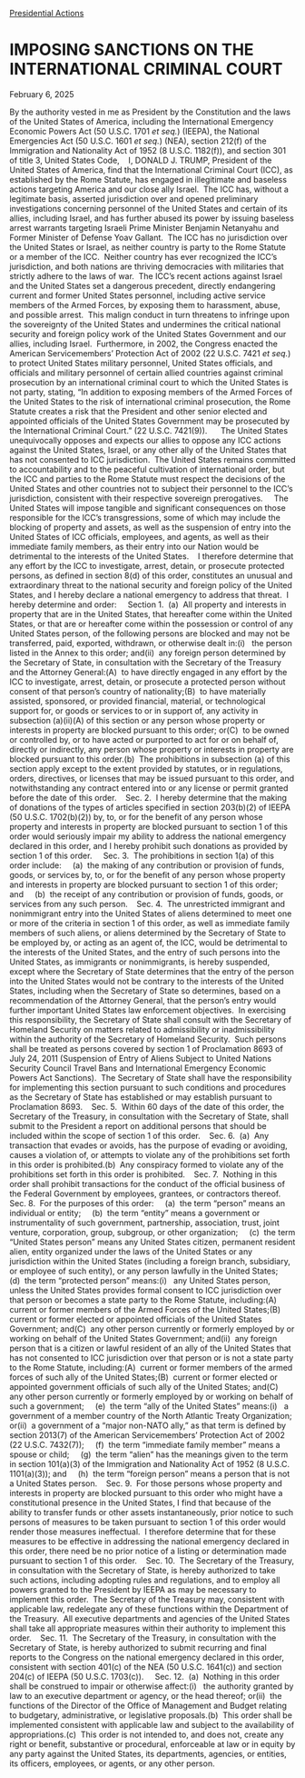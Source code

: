 [Presidential Actions](https://www.whitehouse.gov/presidential-actions/)

# 					IMPOSING SANCTIONS ON THE INTERNATIONAL CRIMINAL COURT				

February 6, 2025

By the authority vested in me as President by the Constitution and the laws of the United States of America, including the International Emergency Economic Powers Act (50 U.S.C. 1701 *et seq.*) (IEEPA), the National Emergencies Act (50 U.S.C. 1601 *et seq.*) (NEA), section 212(f) of the Immigration and Nationality Act of 1952 (8 U.S.C. 1182(f)), and section 301 of title 3, United States Code,    I, DONALD J. TRUMP, President of the United States of America, find that the International Criminal Court (ICC), as established by the Rome Statute, has engaged in illegitimate and baseless actions targeting America and our close ally Israel.  The ICC has, without a legitimate basis, asserted jurisdiction over and opened preliminary investigations concerning personnel of the United States and certain of its allies, including Israel, and has further abused its power by issuing baseless arrest warrants targeting Israeli Prime Minister Benjamin Netanyahu and Former Minister of Defense Yoav Gallant.  The ICC has no jurisdiction over the United States or Israel, as neither country is party to the Rome Statute or a member of the ICC.  Neither country has ever recognized the ICC’s jurisdiction, and both nations are thriving democracies with militaries that strictly adhere to the laws of war.  The ICC’s recent actions against Israel and the United States set a dangerous precedent, directly endangering current and former United States personnel, including active service members of the Armed Forces, by exposing them to harassment, abuse, and possible arrest.  This malign conduct in turn threatens to infringe upon the sovereignty of the United States and undermines the critical national security and foreign policy work of the United States Government and our allies, including Israel.  Furthermore, in 2002, the Congress enacted the American Servicemembers’ Protection Act of 2002 (22 U.S.C. 7421 *et seq.*) to protect United States military personnel, United States officials, and officials and military personnel of certain allied countries against criminal prosecution by an international criminal court to which the United States is not party, stating, “In addition to exposing members of the Armed Forces of the United States to the risk of international criminal prosecution, the Rome Statute creates a risk that the President and other senior elected and appointed officials of the United States Government may be prosecuted by the International Criminal Court.” (22 U.S.C. 7421(9)).      The United States unequivocally opposes and expects our allies to oppose any ICC actions against the United States, Israel, or any other ally of the United States that has not consented to ICC jurisdiction.  The United States remains committed to accountability and to the peaceful cultivation of international order, but the ICC and parties to the Rome Statute must respect the decisions of the United States and other countries not to subject their personnel to the ICC’s jurisdiction, consistent with their respective sovereign prerogatives.     The United States will impose tangible and significant consequences on those responsible for the ICC’s transgressions, some of which may include the blocking of property and assets, as well as the suspension of entry into the United States of ICC officials, employees, and agents, as well as their immediate family members, as their entry into our Nation would be detrimental to the interests of the United States.    I therefore determine that any effort by the ICC to investigate, arrest, detain, or prosecute protected persons, as defined in section 8(d) of this order, constitutes an unusual and extraordinary threat to the national security and foreign policy of the United States, and I hereby declare a national emergency to address that threat.  I hereby determine and order:     Section 1.  (a)  All property and interests in property that are in the United States, that hereafter come within the United States, or that are or hereafter come within the possession or control of any United States person, of the following persons are blocked and may not be transferred, paid, exported, withdrawn, or otherwise dealt in:(i)   the person listed in the Annex to this order; and(ii)  any foreign person determined by the Secretary of State, in consultation with the Secretary of the Treasury and the Attorney General:(A)  to have directly engaged in any effort by the ICC to investigate, arrest, detain, or prosecute a protected person without consent of that person’s country of nationality;(B)  to have materially assisted, sponsored, or provided financial, material, or technological support for, or goods or services to or in support of, any activity in subsection (a)(ii)(A) of this section or any person whose property or interests in property are blocked pursuant to this order; or(C)  to be owned or controlled by, or to have acted or purported to act for or on behalf of, directly or indirectly, any person whose property or interests in property are blocked pursuant to this order.(b)  The prohibitions in subsection (a) of this section apply except to the extent provided by statutes, or in regulations, orders, directives, or licenses that may be issued pursuant to this order, and notwithstanding any contract entered into or any license or permit granted before the date of this order.    Sec. 2.  I hereby determine that the making of donations of the types of articles specified in section 203(b)(2) of IEEPA (50 U.S.C. 1702(b)(2)) by, to, or for the benefit of any person whose property and interests in property are blocked pursuant to section 1 of this order would seriously impair my ability to address the national emergency declared in this order, and I hereby prohibit such donations as provided by section 1 of this order.     Sec. 3.  The prohibitions in section 1(a) of this order include:     (a)  the making of any contribution or provision of funds, goods, or services by, to, or for the benefit of any person whose property and interests in property are blocked pursuant to section 1 of this order; and     (b)  the receipt of any contribution or provision of funds, goods, or services from any such person.    Sec. 4.  The unrestricted immigrant and nonimmigrant entry into the United States of aliens determined to meet one or more of the criteria in section 1 of this order, as well as immediate family members of such aliens, or aliens determined by the Secretary of State to be employed by, or acting as an agent of, the ICC, would be detrimental to the interests of the United States, and the entry of such persons into the United States, as immigrants or nonimmigrants, is hereby suspended, except where the Secretary of State determines that the entry of the person into the United States would not be contrary to the interests of the United States, including when the Secretary of State so determines, based on a recommendation of the Attorney General, that the person’s entry would further important United States law enforcement objectives.  In exercising this responsibility, the Secretary of State shall consult with the Secretary of Homeland Security on matters related to admissibility or inadmissibility within the authority of the Secretary of Homeland Security.  Such persons shall be treated as persons covered by section 1 of Proclamation 8693 of July 24, 2011 (Suspension of Entry of Aliens Subject to United Nations Security Council Travel Bans and International Emergency Economic Powers Act Sanctions).  The Secretary of State shall have the responsibility for implementing this section pursuant to such conditions and procedures as the Secretary of State has established or may establish pursuant to Proclamation 8693.    Sec. 5.  Within 60 days of the date of this order, the Secretary of the Treasury, in consultation with the Secretary of State, shall submit to the President a report on additional persons that should be included within the scope of section 1 of this order.    Sec. 6.  (a)  Any transaction that evades or avoids, has the purpose of evading or avoiding, causes a violation of, or attempts to violate any of the prohibitions set forth in this order is prohibited.(b)  Any conspiracy formed to violate any of the prohibitions set forth in this order is prohibited.    Sec. 7.  Nothing in this order shall prohibit transactions for the conduct of the official business of the Federal Government by employees, grantees, or contractors thereof.     Sec. 8.  For the purposes of this order:     (a)  the term “person” means an individual or entity;     (b)  the term “entity” means a government or instrumentality of such government, partnership, association, trust, joint venture, corporation, group, subgroup, or other organization;     (c)  the term “United States person” means any United States citizen, permanent resident alien, entity organized under the laws of the United States or any jurisdiction within the United States (including a foreign branch, subsidiary, or employee of such entity), or any person lawfully in the United States;     (d)  the term “protected person” means:(i)   any United States person, unless the United States provides formal consent to ICC jurisdiction over that person or becomes a state party to the Rome Statute, including:(A)  current or former members of the Armed Forces of the United States;(B)  current or former elected or appointed officials of the United States Government; and(C)  any other person currently or formerly employed by or working on behalf of the United States Government; and(ii)  any foreign person that is a citizen or lawful resident of an ally of the United States that has not consented to ICC jurisdiction over that person or is not a state party to the Rome Statute, including:(A)  current or former members of the armed forces of such ally of the United States;(B)  current or former elected or appointed government officials of such ally of the United States; and(C)  any other person currently or formerly employed by or working on behalf of such a government;     (e)  the term “ally of the United States” means:(i)   a government of a member country of the North Atlantic Treaty Organization; or(ii)  a government of a “major non-NATO ally,” as that term is defined by section 2013(7) of the American Servicemembers’ Protection Act of 2002 (22 U.S.C. 7432(7));     (f)  the term “immediate family member” means a spouse or child;     (g)  the term “alien” has the meanings given to the term in section 101(a)(3) of the Immigration and Nationality Act of 1952 (8 U.S.C. 1101(a)(3)); and     (h)  the term “foreign person” means a person that is not a United States person.    Sec. 9.  For those persons whose property and interests in property are blocked pursuant to this order who might have a constitutional presence in the United States, I find that because of the ability to transfer funds or other assets instantaneously, prior notice to such persons of measures to be taken pursuant to section 1 of this order would render those measures ineffectual.  I therefore determine that for these measures to be effective in addressing the national emergency declared in this order, there need be no prior notice of a listing or determination made pursuant to section 1 of this order.    Sec. 10.  The Secretary of the Treasury, in consultation with the Secretary of State, is hereby authorized to take such actions, including adopting rules and regulations, and to employ all powers granted to the President by IEEPA as may be necessary to implement this order.  The Secretary of the Treasury may, consistent with applicable law, redelegate any of these functions within the Department of the Treasury.  All executive departments and agencies of the United States shall take all appropriate measures within their authority to implement this order.    Sec. 11.  The Secretary of the Treasury, in consultation with the Secretary of State, is hereby authorized to submit recurring and final reports to the Congress on the national emergency declared in this order, consistent with section 401(c) of the NEA (50 U.S.C. 1641(c)) and section 204(c) of IEEPA (50 U.S.C. 1703(c)).     Sec. 12.  (a)  Nothing in this order shall be construed to impair or otherwise affect:(i)   the authority granted by law to an executive department or agency, or the head thereof; or(ii)  the functions of the Director of the Office of Management and Budget relating to budgetary, administrative, or legislative proposals.(b)  This order shall be implemented consistent with applicable law and subject to the availability of appropriations.(c)  This order is not intended to, and does not, create any right or benefit, substantive or procedural, enforceable at law or in equity by any party against the United States, its departments, agencies, or entities, its officers, employees, or agents, or any other person.
